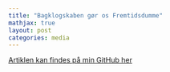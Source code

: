 ```yaml
---
title: "Bagklogskaben gør os Fremtidsdumme"
mathjax: true
layout: post
categories: media
---
```


[Artiklen kan findes på min GitHub her](/assets/pdfs/hindsight.pdf)

